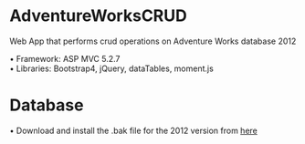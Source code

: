 # AdventureWorksCRUD
Web App that performs crud operations on Adventure Works database 2012

• Framework: ASP MVC 5.2.7<br />
• Libraries: Bootstrap4, jQuery, dataTables, moment.js

# Database 

• Download and install the .bak file for the 2012 version from [here](https://github.com/Microsoft/sql-server-samples/releases/download/adventureworks/AdventureWorks2012.bak)
